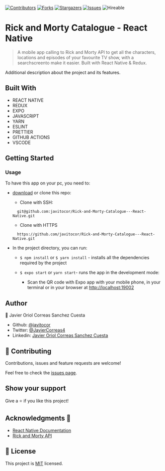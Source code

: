 <!--
*** Thanks for checking out this README Template. If you have a suggestion that would
*** make this better, please fork the repo and create a pull request or simply open
*** an issue with the tag "enhancement".
*** Thanks again! Now go create something AMAZING! :D
-->

<!-- PROJECT SHIELDS -->
<!--
*** I'm using markdown "reference style" links for readability.
*** Reference links are enclosed in brackets [ ] instead of parentheses ( ).
*** See the bottom of this document for the declaration of the reference variables
*** for contributors-url, forks-url, etc. This is an optional, concise syntax you may use.
*** https://www.markdownguide.org/basic-syntax/#reference-style-links
-->
[![Contributors][contributors-shield]][contributors-url] 
[![Forks][forks-shield]][forks-url] 
[![Stargazers][stars-shield]][stars-url] 
[![Issues][issues-shield]][issues-url] 
![Hireable](https://cdn.rawgit.com/hiendv/hireable/master/styles/default/yes.svg) 

# Rick and Morty Catalogue - React Native

>  A mobile app calling to Rick and Morty API to get all the characters, locations and episodes of your favourite TV show, with a searchscreento make it easier. Built with React Native & Redux.

Additional description about the project and its features.

## Built With

- REACT NATIVE
- REDUX
- EXPO
- JAVASCRIPT
- YARN
- ESLINT
- PRETTIER
- GITHUB ACTIONS
- VSCODE

## Getting Started

### Usage
To have this app on your pc, you need to:
* [download](https://github.com/javitocor/Rick-and-Morty-Catalogue---React-Native/archive/master.zip) or clone this repo:
  - Clone with SSH:
  ```
    git@github.com:javitocor/Rick-and-Morty-Catalogue---React-Native.git
  ```
  - Clone with HTTPS
  ```
    https://github.com/javitocor/Rick-and-Morty-Catalogue---React-Native.git
  ```

* In the project directory, you can run:

  - `$ npm install` or `$ yarn install` - installs all the dependencies required by the project

  - `$ expo start` or `yarn start`- runs the app in the development mode:
    - Scan the QR code with Expo app with your mobile phone, in your terminal or in your browser at [http://localhost:19002](http://localhost:19002)

## Author

👤 Javier Oriol Correas Sanchez Cuesta 
- Github: [@javitocor](https://github.com/javitocor) 
- Twitter: [@JavierCorreas4](https://twitter.com/JavierCorreas4) 
- Linkedin: [Javier Oriol Correas Sanchez Cuesta](https://www.linkedin.com/in/javier-correas-sanchez-cuesta-15289482/) 

## 🤝 Contributing

Contributions, issues and feature requests are welcome!

Feel free to check the [issues page](https://github.com/javitocor/Rick-and-Morty-Catalogue---React-Native/issues).

## Show your support

Give a ⭐️ if you like this project!

## Acknowledgments 🚀

- [React Native Documentation](https://reactnative.dev/docs/getting-started)
- [Rick and Morty API](https://rickandmortyapi.com/)

## 📝 License

This project is [MIT](lic.url) licensed.

<!-- MARKDOWN LINKS & IMAGES -->
<!-- https://www.markdownguide.org/basic-syntax/#reference-style-links -->
[contributors-shield]: https://img.shields.io/github/contributors/javitocor/Rick-and-Morty-Catalogue---React-Native.svg?style=flat-square
[contributors-url]: https://github.com/javitocor/Rick-and-Morty-Catalogue---React-Native/graphs/contributors
[forks-shield]: https://img.shields.io/github/forks/javitocor/Rick-and-Morty-Catalogue---React-Native.svg?style=flat-square
[forks-url]: https://github.com/javitocor/Rick-and-Morty-Catalogue---React-Native/network/members
[stars-shield]: https://img.shields.io/github/stars/javitocor/Rick-and-Morty-Catalogue---React-Native.svg?style=flat-square
[stars-url]: https://github.com/javitocor/Rick-and-Morty-Catalogue---React-Native/stargazers
[issues-shield]: https://img.shields.io/github/issues/javitocor/Rick-and-Morty-Catalogue---React-Native.svg?style=flat-square
[issues-url]: https://github.com/javitocor/Rick-and-Morty-Catalogue---React-Native/issues